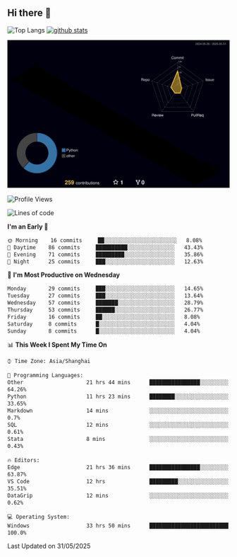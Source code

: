 ## Hi there 👋
<p align="left"> 
  <img alt="Top Langs" height="150px" src="https://github-readme-stats.vercel.app/api/top-langs/?username=Sierraki&layout=compact&show_icons=true&theme=onedark" />
  <a href="https://github.com/Sierraki/LC_Solve">
   <img alt="github stats"height="150px"  src="https://github-readme-stats.vercel.app/api/pin/?username=Sierraki&repo=LC_Solve&theme=onedark&show_icons=true" />
  </a>

![](./profile-3d-contrib/profile-night-rainbow.svg)

<!--START_SECTION:waka-->
![Profile Views](http://img.shields.io/badge/Profile%20Views-1-blue)

![Lines of code](https://img.shields.io/badge/From%20Hello%20World%20I%27ve%20Written-1006%20lines%20of%20code-blue)

**I'm an Early 🐤** 

```text
🌞 Morning    16 commits     ██░░░░░░░░░░░░░░░░░░░░░░░   8.08% 
🌆 Daytime    86 commits     ██████████░░░░░░░░░░░░░░░   43.43% 
🌃 Evening    71 commits     █████████░░░░░░░░░░░░░░░░   35.86% 
🌙 Night      25 commits     ███░░░░░░░░░░░░░░░░░░░░░░   12.63%

```
📅 **I'm Most Productive on Wednesday** 

```text
Monday       29 commits     ███░░░░░░░░░░░░░░░░░░░░░░   14.65% 
Tuesday      27 commits     ███░░░░░░░░░░░░░░░░░░░░░░   13.64% 
Wednesday    57 commits     ███████░░░░░░░░░░░░░░░░░░   28.79% 
Thursday     53 commits     ██████░░░░░░░░░░░░░░░░░░░   26.77% 
Friday       16 commits     ██░░░░░░░░░░░░░░░░░░░░░░░   8.08% 
Saturday     8 commits      █░░░░░░░░░░░░░░░░░░░░░░░░   4.04% 
Sunday       8 commits      █░░░░░░░░░░░░░░░░░░░░░░░░   4.04%

```


📊 **This Week I Spent My Time On** 

```text
⌚︎ Time Zone: Asia/Shanghai

💬 Programming Languages: 
Other                    21 hrs 44 mins      ████████████████░░░░░░░░░   64.26% 
Python                   11 hrs 23 mins      ████████░░░░░░░░░░░░░░░░░   33.65% 
Markdown                 14 mins             ░░░░░░░░░░░░░░░░░░░░░░░░░   0.7% 
SQL                      12 mins             ░░░░░░░░░░░░░░░░░░░░░░░░░   0.61% 
Stata                    8 mins              ░░░░░░░░░░░░░░░░░░░░░░░░░   0.43%

🔥 Editors: 
Edge                     21 hrs 36 mins      ████████████████░░░░░░░░░   63.87% 
VS Code                  12 hrs              █████████░░░░░░░░░░░░░░░░   35.51% 
DataGrip                 12 mins             ░░░░░░░░░░░░░░░░░░░░░░░░░   0.62%

💻 Operating System: 
Windows                  33 hrs 50 mins      █████████████████████████   100.0%

```


 Last Updated on 31/05/2025
<!--END_SECTION:waka-->
